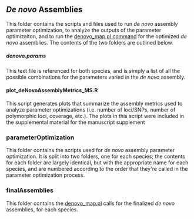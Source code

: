 ## _De novo_ Assemblies

This folder contains the scripts and files used to run _de novo_ assembly parameter optimization, to analyze the outputs
of the parameter optimizaiton, and to run the [denovo_map.pl command](https://catchenlab.life.illinois.edu/stacks/comp/denovo_map.php) 
for the optimized _de novo_ assemblies. The contents of the two folders are outlined below. 

##### denovo.params
This text file is referenced for both species, and is simply a list of all the possible combinations for the parameters varied
in the _de novo_ assembly.

#### plot_deNovoAssemblyMetrics_MS.R
This script generates plots that summarize the assembly metrics used to analyze parameter optimizations (i.e.
number of loci/SNPs, number of polymorphic loci, coverage, etc.). The plots in this script were included in the supplemental
material for the manuscript supplement

### parameterOptimization
This folder contains the scripts used for _de novo_ assembly parameter optimization. It is split into two folders, one for each
species; the contents for each folder are largely identical, but with the appropriate name for each species, and are numbered 
according to the order that they're called in the parameter optimization process. 

### finalAssemblies
This folder contains the [denovo_map.pl](https://catchenlab.life.illinois.edu/stacks/comp/denovo_map.php) calls for the finalized
_de novo_ assemblies, for each species. 

